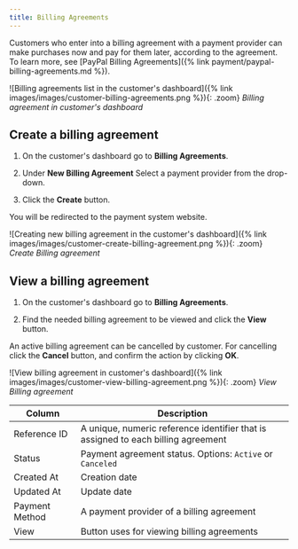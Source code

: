 ```yaml
---
title: Billing Agreements
---
```


Customers who enter into a billing agreement with a payment provider can make purchases now and pay for them later, according to the agreement. To learn more, see [PayPal Billing Agreements]({% link payment/paypal-billing-agreements.md %}).

![Billing agreements list in the customer's dashboard]({% link images/images/customer-billing-agreements.png %}){: .zoom}
_Billing agreement in customer's dashboard_

## Create a billing agreement

1. On the customer's dashboard go to **Billing Agreements**.

1. Under **New Billing Agreement** Select a payment provider from the drop-down.

1. Click the **Create** button.

You will be redirected to the payment system website.

![Creating new billing agreement in the customer's dashboard]({% link images/images/customer-create-billing-agreement.png %}){: .zoom}
_Create Billing agreement_

## View a billing agreement

1. On the customer's dashboard go to **Billing Agreements**.

1. Find the needed billing agreement to be viewed and click the **View** button.

An active billing agreement can be cancelled by customer. For cancelling click the **Cancel** button, and confirm the action by clicking **OK**.

![View billing agreement in customer's dashboard]({% link images/images/customer-view-billing-agreement.png %}){: .zoom}
_View Billing agreement_

|Column|Description|
|--- |--- |
|Reference ID|A unique, numeric reference identifier that is assigned to each billing agreement|
|Status|Payment agreement status. Options: `Active` or `Canceled`|
|Created At|Creation date|
|Updated At|Update date|
|Payment Method|A payment provider of a billing agreement|
|View|Button uses for viewing billing agreements|
